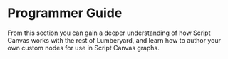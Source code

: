 # Programmer Guide<a name="script-canvas-advanced-topics"></a>

From this section you can gain a deeper understanding of how Script Canvas works with the rest of Lumberyard, and learn how to author your own custom nodes for use in Script Canvas graphs\.